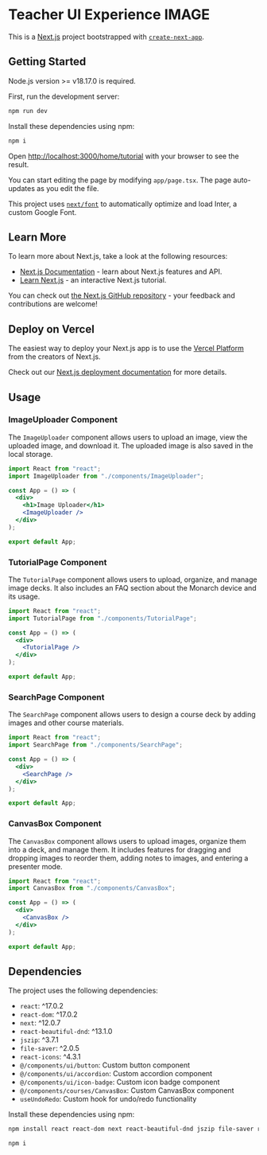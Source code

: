 # Teacher UI Experience IMAGE

This is a [Next.js](https://nextjs.org/) project bootstrapped with [`create-next-app`](https://github.com/vercel/next.js/tree/canary/packages/create-next-app).

## Getting Started

Node.js version >= v18.17.0 is required.

First, run the development server:

```bash
npm run dev
```


Install these dependencies using npm:

```bash
npm i
```


Open [http://localhost:3000/home/tutorial](http://localhost:3000/home/tutorial) with your browser to see the result.

You can start editing the page by modifying `app/page.tsx`. The page auto-updates as you edit the file.

This project uses [`next/font`](https://nextjs.org/docs/basic-features/font-optimization) to automatically optimize and load Inter, a custom Google Font.

## Learn More

To learn more about Next.js, take a look at the following resources:

- [Next.js Documentation](https://nextjs.org/docs) - learn about Next.js features and API.
- [Learn Next.js](https://nextjs.org/learn) - an interactive Next.js tutorial.

You can check out [the Next.js GitHub repository](https://github.com/vercel/next.js/) - your feedback and contributions are welcome!

## Deploy on Vercel

The easiest way to deploy your Next.js app is to use the [Vercel Platform](https://vercel.com/new?utm_medium=default-template&filter=next.js&utm_source=create-next-app&utm_campaign=create-next-app-readme) from the creators of Next.js.

Check out our [Next.js deployment documentation](https://nextjs.org/docs/deployment) for more details.

## Usage

### ImageUploader Component

The `ImageUploader` component allows users to upload an image, view the uploaded image, and download it. The uploaded image is also saved in the local storage.

```jsx
import React from "react";
import ImageUploader from "./components/ImageUploader";

const App = () => (
  <div>
    <h1>Image Uploader</h1>
    <ImageUploader />
  </div>
);

export default App;
```

### TutorialPage Component

The `TutorialPage` component allows users to upload, organize, and manage image decks. It also includes an FAQ section about the Monarch device and its usage.

```jsx
import React from "react";
import TutorialPage from "./components/TutorialPage";

const App = () => (
  <div>
    <TutorialPage />
  </div>
);

export default App;
```

### SearchPage Component

The `SearchPage` component allows users to design a course deck by adding images and other course materials.

```jsx
import React from "react";
import SearchPage from "./components/SearchPage";

const App = () => (
  <div>
    <SearchPage />
  </div>
);

export default App;
```

### CanvasBox Component

The `CanvasBox` component allows users to upload images, organize them into a deck, and manage them. It includes features for dragging and dropping images to reorder them, adding notes to images, and entering a presenter mode.

```jsx
import React from "react";
import CanvasBox from "./components/CanvasBox";

const App = () => (
  <div>
    <CanvasBox />
  </div>
);

export default App;
```

## Dependencies

The project uses the following dependencies:

- `react`: ^17.0.2
- `react-dom`: ^17.0.2
- `next`: ^12.0.7
- `react-beautiful-dnd`: ^13.1.0
- `jszip`: ^3.7.1
- `file-saver`: ^2.0.5
- `react-icons`: ^4.3.1
- `@/components/ui/button`: Custom button component
- `@/components/ui/accordion`: Custom accordion component
- `@/components/ui/icon-badge`: Custom icon badge component
- `@/components/courses/CanvasBox`: Custom CanvasBox component
- `useUndoRedo`: Custom hook for undo/redo functionality

Install these dependencies using npm:

```bash
npm install react react-dom next react-beautiful-dnd jszip file-saver react-icons
```

```bash
npm i
```
